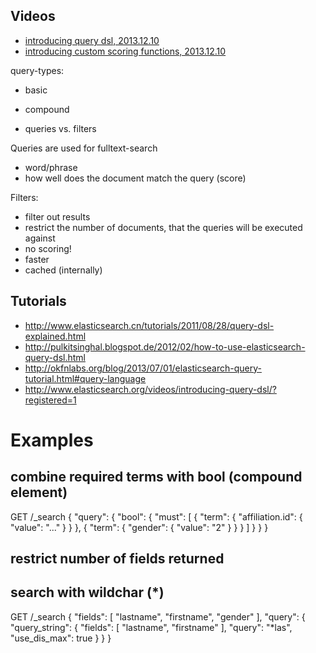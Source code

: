 ## Videos

  - [introducing query dsl, 2013.12.10](http://www.elasticsearch.org/videos/introducing-query-dsl/?registered=1)
  - [introducing custom scoring functions, 2013.12.10](http://www.elasticsearch.org/videos/introducing-custom-scoring-functions/)

query-types:
  - basic
  - compound

- queries vs. filters

Queries are used for fulltext-search
  - word/phrase
  - how well does the document match the query (score)



Filters:
  - filter out results
  - restrict the number of documents, that the queries will be executed against
  - no scoring!
  - faster
  - cached (internally)



## Tutorials
   - http://www.elasticsearch.cn/tutorials/2011/08/28/query-dsl-explained.html
   - http://pulkitsinghal.blogspot.de/2012/02/how-to-use-elasticsearch-query-dsl.html
   - http://okfnlabs.org/blog/2013/07/01/elasticsearch-query-tutorial.html#query-language
   - http://www.elasticsearch.org/videos/introducing-query-dsl/?registered=1

# Examples
## combine required terms with bool (compound element)
GET /_search
{
   "query": {
      "bool": {
         "must": [
            {
               "term": {
                  "affiliation.id": {
                     "value": "..."
                  }
               }
            },
            {
               "term": {
                  "gender": {
                     "value": "2"
                  }
               }
            }
         ]
      }
   }
}


## restrict number of fields returned
## search with wildchar (*)
GET /_search
{
  "fields": [
    "lastname",
    "firstname",
    "gender"
  ],
  "query": {
    "query_string": {
      "fields": [
        "lastname",
        "firstname"
      ],
      "query": "*las",
      "use_dis_max": true
    }
  }
}
